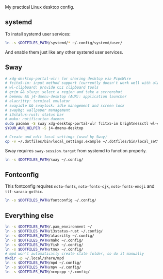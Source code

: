 My practical Linux desktop config.

## systemd
To install systemd user services:
```bash
ln -s $DOTFILES_PATH/systemd/* ~/.config/systemd/user/
```

And enable them just like any other systemd user services.

## Sway
```bash
# xdg-desktop-portal-wlr: for sharing desktop via PipeWire
# fcitx5-im: input method support (currently doesn't work well with alacritty)
# wl-clipboard: provide CLI clipboard tools
# grim && slurp: select a region and take a scrrenshot
# bemenu && j4-dmenu-desktop (AUR): application launcher
# alacritty: terminal emulator
# swayidle && swaylock: idle management and screen lock
# swaybg: wallpaper management
# i3status-rust: status bar
# mako: notification daemon
sudo pacman -S sway xdg-desktop-portal-wlr fcitx5-im brightnessctl wl-clipboard grim slurp bemenu-wayland swayidle swaylock swaybg i3status-rust mako
$YOUR_AUR_HELPER -S j4-dmenu-desktop

# Create and edit local settings (used by Sway)
cp -v ~/.dotfiles/bin/local_settings.example ~/.dotfiles/bin/local_settings
```

Sway requires `sway-session.target` from systemd to function properly.

```bash
ln -s $DOTFILES_PATH/sway ~/.config/
```

## Fontconfig
This fontconfig requires `noto-fonts`, `noto-fonts-cjk`, `noto-fonts-emoji` and `ttf-sarasa-gothic`.

```bash
ln -s $DOTFILES_PATH/fontconfig ~/.config/
```

## Everything else
```bash
ln -s $DOTFILES_PATH/.pam_environment ~/
ln -s $DOTFILES_PATH/i3status-rust ~/.config/
ln -s $DOTFILES_PATH/alacritty ~/.config/
ln -s $DOTFILES_PATH/mako ~/.config/
ln -s $DOTFILES_PATH/fish ~/.config/
ln -s $DOTFILES_PATH/tmux ~/.config/
# mpd won't automatically create state folder, so do it manually
mkdir -p ~/.local/share/mpd
ln -s $DOTFILES_PATH/mpd ~/.config/
ln -s $DOTFILES_PATH/mpv ~/.config/
ln -s $DOTFILES_PATH/ncmpcpp ~/.config/
```
